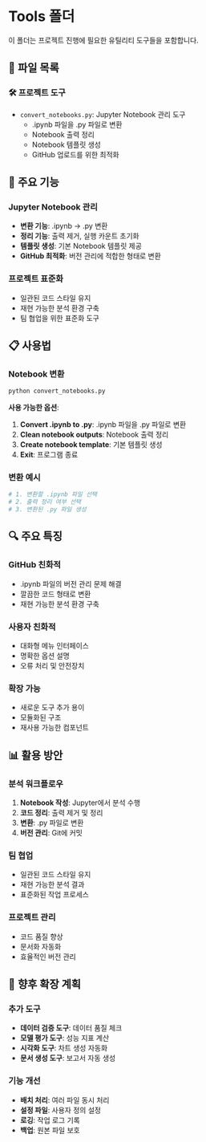 # Tools 폴더

이 폴더는 프로젝트 진행에 필요한 유틸리티 도구들을 포함합니다.

## 📁 파일 목록

### 🛠️ 프로젝트 도구

- `convert_notebooks.py`: Jupyter Notebook 관리 도구
  - .ipynb 파일을 .py 파일로 변환
  - Notebook 출력 정리
  - Notebook 템플릿 생성
  - GitHub 업로드를 위한 최적화

## 🎯 주요 기능

### Jupyter Notebook 관리

- **변환 기능**: .ipynb → .py 변환
- **정리 기능**: 출력 제거, 실행 카운트 초기화
- **템플릿 생성**: 기본 Notebook 템플릿 제공
- **GitHub 최적화**: 버전 관리에 적합한 형태로 변환

### 프로젝트 표준화

- 일관된 코드 스타일 유지
- 재현 가능한 분석 환경 구축
- 팀 협업을 위한 표준화 도구

## 📋 사용법

### Notebook 변환

```bash
python convert_notebooks.py
```

**사용 가능한 옵션**:

1. **Convert .ipynb to .py**: .ipynb 파일을 .py 파일로 변환
2. **Clean notebook outputs**: Notebook 출력 정리
3. **Create notebook template**: 기본 템플릿 생성
4. **Exit**: 프로그램 종료

### 변환 예시

```bash
# 1. 변환할 .ipynb 파일 선택
# 2. 출력 정리 여부 선택
# 3. 변환된 .py 파일 생성
```

## 🔍 주요 특징

### GitHub 친화적

- .ipynb 파일의 버전 관리 문제 해결
- 깔끔한 코드 형태로 변환
- 재현 가능한 분석 환경 구축

### 사용자 친화적

- 대화형 메뉴 인터페이스
- 명확한 옵션 설명
- 오류 처리 및 안전장치

### 확장 가능

- 새로운 도구 추가 용이
- 모듈화된 구조
- 재사용 가능한 컴포넌트

## 📊 활용 방안

### 분석 워크플로우

1. **Notebook 작성**: Jupyter에서 분석 수행
2. **코드 정리**: 출력 제거 및 정리
3. **변환**: .py 파일로 변환
4. **버전 관리**: Git에 커밋

### 팀 협업

- 일관된 코드 스타일 유지
- 재현 가능한 분석 결과
- 표준화된 작업 프로세스

### 프로젝트 관리

- 코드 품질 향상
- 문서화 자동화
- 효율적인 버전 관리

## 🚀 향후 확장 계획

### 추가 도구

- **데이터 검증 도구**: 데이터 품질 체크
- **모델 평가 도구**: 성능 지표 계산
- **시각화 도구**: 차트 생성 자동화
- **문서 생성 도구**: 보고서 자동 생성

### 기능 개선

- **배치 처리**: 여러 파일 동시 처리
- **설정 파일**: 사용자 정의 설정
- **로깅**: 작업 로그 기록
- **백업**: 원본 파일 보호
